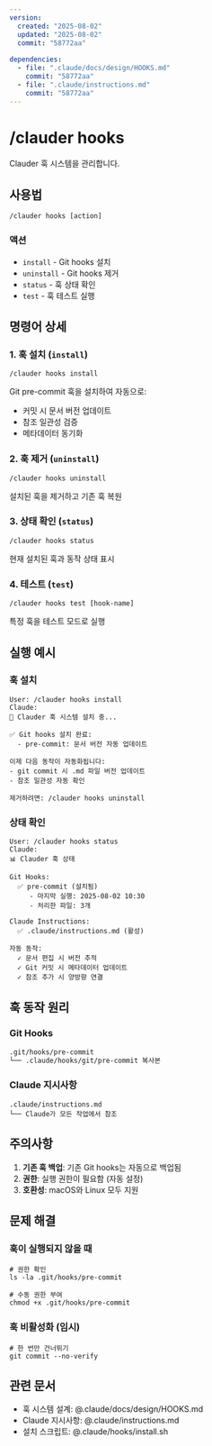 ```yaml
---
version:
  created: "2025-08-02"
  updated: "2025-08-02"
  commit: "58772aa"
  
dependencies:
  - file: ".claude/docs/design/HOOKS.md"
    commit: "58772aa"
  - file: ".claude/instructions.md"
    commit: "58772aa"
---
```


# /clauder hooks

Clauder 훅 시스템을 관리합니다.

## 사용법

```
/clauder hooks [action]
```

### 액션
- `install` - Git hooks 설치
- `uninstall` - Git hooks 제거
- `status` - 훅 상태 확인
- `test` - 훅 테스트 실행

## 명령어 상세

### 1. 훅 설치 (`install`)
```
/clauder hooks install
```
Git pre-commit 훅을 설치하여 자동으로:
- 커밋 시 문서 버전 업데이트
- 참조 일관성 검증
- 메타데이터 동기화

### 2. 훅 제거 (`uninstall`)
```
/clauder hooks uninstall
```
설치된 훅을 제거하고 기존 훅 복원

### 3. 상태 확인 (`status`)
```
/clauder hooks status
```
현재 설치된 훅과 동작 상태 표시

### 4. 테스트 (`test`)
```
/clauder hooks test [hook-name]
```
특정 훅을 테스트 모드로 실행

## 실행 예시

### 훅 설치
```
User: /clauder hooks install
Claude:
🔧 Clauder 훅 시스템 설치 중...

✅ Git hooks 설치 완료:
  - pre-commit: 문서 버전 자동 업데이트
  
이제 다음 동작이 자동화됩니다:
- git commit 시 .md 파일 버전 업데이트
- 참조 일관성 자동 확인

제거하려면: /clauder hooks uninstall
```

### 상태 확인
```
User: /clauder hooks status
Claude:
📊 Clauder 훅 상태

Git Hooks:
  ✅ pre-commit (설치됨)
     - 마지막 실행: 2025-08-02 10:30
     - 처리한 파일: 3개
  
Claude Instructions:
  ✅ .claude/instructions.md (활성)
  
자동 동작:
  ✓ 문서 편집 시 버전 추적
  ✓ Git 커밋 시 메타데이터 업데이트
  ✓ 참조 추가 시 양방향 연결
```

## 훅 동작 원리

### Git Hooks
```bash
.git/hooks/pre-commit
└── .claude/hooks/git/pre-commit 복사본
```

### Claude 지시사항
```
.claude/instructions.md
└── Claude가 모든 작업에서 참조
```

## 주의사항

1. **기존 훅 백업**: 기존 Git hooks는 자동으로 백업됨
2. **권한**: 실행 권한이 필요함 (자동 설정)
3. **호환성**: macOS와 Linux 모두 지원

## 문제 해결

### 훅이 실행되지 않을 때
```
# 권한 확인
ls -la .git/hooks/pre-commit

# 수동 권한 부여
chmod +x .git/hooks/pre-commit
```

### 훅 비활성화 (임시)
```
# 한 번만 건너뛰기
git commit --no-verify
```

## 관련 문서
- 훅 시스템 설계: @.claude/docs/design/HOOKS.md
- Claude 지시사항: @.claude/instructions.md
- 설치 스크립트: @.claude/hooks/install.sh